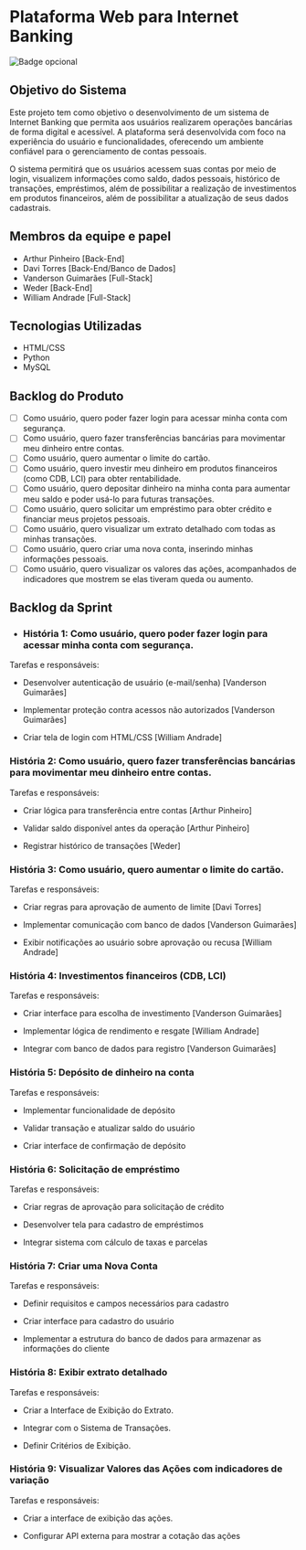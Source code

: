 # Plataforma Web para Internet Banking
![Badge opcional](https://img.shields.io/badge/status-em%20desenvolvimento-yellow)

## Objetivo do Sistema

Este projeto tem como objetivo o desenvolvimento de um sistema de Internet Banking que permita aos usuários realizarem operações bancárias de forma digital e acessível. A plataforma será desenvolvida com foco na experiência do usuário e funcionalidades, oferecendo um ambiente confiável para o gerenciamento de contas pessoais.

O sistema permitirá que os usuários acessem suas contas por meio de login, visualizem informações como saldo, dados pessoais, histórico de transações, empréstimos, além de possibilitar a realização de investimentos em produtos financeiros, além de possibilitar a atualização de seus dados cadastrais.

## Membros da equipe e papel

- Arthur Pinheiro [Back-End]
- Davi Torres [Back-End/Banco de Dados]
- Vanderson Guimarães [Full-Stack]
- Weder [Back-End]
- William Andrade [Full-Stack]

## Tecnologias Utilizadas

- HTML/CSS
- Python
- MySQL

## Backlog do Produto

- [ ] Como usuário, quero poder fazer login para acessar minha conta com segurança.
- [ ] Como usuário, quero fazer transferências bancárias para movimentar meu dinheiro entre contas.
- [ ] Como usuário, quero aumentar o limite do cartão.
- [ ] Como usuário, quero investir meu dinheiro em produtos financeiros (como CDB, LCI) para obter rentabilidade.
- [ ] Como usuário, quero depositar dinheiro na minha conta para aumentar meu saldo e poder usá-lo para futuras transações.
- [ ] Como usuário, quero solicitar um empréstimo para obter crédito e financiar meus projetos pessoais.
- [ ] Como usuário, quero visualizar um extrato detalhado com todas as minhas transações.
- [ ] Como usuário, quero criar uma nova conta, inserindo minhas informações pessoais.
- [ ] Como usuário, quero visualizar os valores das ações, acompanhados de indicadores que mostrem se elas tiveram queda ou aumento.

## Backlog da Sprint

- ### História 1: Como usuário, quero poder fazer login para acessar minha conta com segurança.

Tarefas e responsáveis:

- Desenvolver autenticação de usuário (e-mail/senha) [Vanderson Guimarães]

- Implementar proteção contra acessos não autorizados [Vanderson Guimarães]

- Criar tela de login com HTML/CSS [William Andrade]

### História 2: Como usuário, quero fazer transferências bancárias para movimentar meu dinheiro entre contas.

Tarefas e responsáveis:

- Criar lógica para transferência entre contas [Arthur Pinheiro]

- Validar saldo disponível antes da operação [Arthur Pinheiro]

- Registrar histórico de transações [Weder]

### História 3: Como usuário, quero aumentar o limite do cartão.

Tarefas e responsáveis:

- Criar regras para aprovação de aumento de limite [Davi Torres]

- Implementar comunicação com banco de dados [Vanderson Guimarães]

- Exibir notificações ao usuário sobre aprovação ou recusa [William Andrade]

### História 4: Investimentos financeiros (CDB, LCI)

Tarefas e responsáveis:

- Criar interface para escolha de investimento [Vanderson Guimarães]

- Implementar lógica de rendimento e resgate [William Andrade]

- Integrar com banco de dados para registro [Vanderson Guimarães]

### História 5: Depósito de dinheiro na conta

Tarefas e responsáveis:

- Implementar funcionalidade de depósito

- Validar transação e atualizar saldo do usuário

- Criar interface de confirmação de depósito

### História 6: Solicitação de empréstimo

Tarefas e responsáveis:

- Criar regras de aprovação para solicitação de crédito

- Desenvolver tela para cadastro de empréstimos

- Integrar sistema com cálculo de taxas e parcelas

### História 7: Criar uma Nova Conta

Tarefas e responsáveis:

- Definir requisitos e campos necessários para cadastro

- Criar interface para cadastro do usuário

- Implementar a estrutura do banco de dados para armazenar as informações do cliente

### História 8: Exibir extrato detalhado

Tarefas e responsáveis:

- Criar a Interface de Exibição do Extrato.

- Integrar com o Sistema de Transações.

- Definir Critérios de Exibição.

### História 9: Visualizar Valores das Ações com indicadores de variação

Tarefas e responsáveis:

- Criar a interface de exibição das ações.

- Configurar API externa para mostrar a cotação das ações
